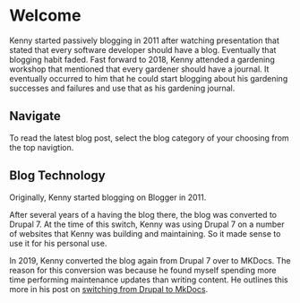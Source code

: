 ﻿---
date: 2019-12-22
description: Information about this blog and Kenny Robinson.
author: Kenny Robinson
---

# Welcome

Kenny started passively blogging in 2011 after watching presentation that stated that every software developer should have a blog. Eventually that blogging habit faded. Fast forward to 2018, Kenny attended a gardening workshop that mentioned that every gardener should have a journal. It eventually occurred to him that he could start blogging about his gardening successes and failures and use that as his gardening journal.

## Navigate 

To read the latest blog post, select the blog category of your 
choosing from the top navigtion.

## Blog Technology

Originally, Kenny started blogging on Blogger in 2011.

After several years of a having the blog there, the blog was converted to
Drupal 7. At the time of this switch, Kenny was using Drupal 7 on a number
of websites that Kenny was building and maintaining. So it made sense to use
it for his personal use.

In 2019, Kenny converted the blog again from Drupal 7 over to MKDocs. The reason
for this conversion was because he found myself spending more time performing
maintenance updates than writing content. He outlines this more in his post on
[switching from Drupal to MkDocs](technology/2019.12.21-switched-blog-from-drupal-to-mkdocs).

